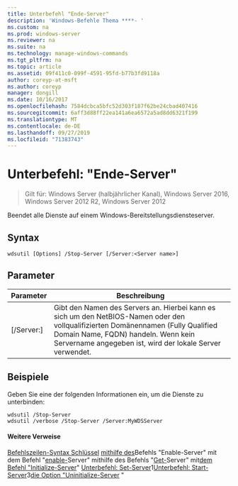 ```yaml
---
title: Unterbefehl "Ende-Server"
description: 'Windows-Befehle Thema ****- '
ms.custom: na
ms.prod: windows-server
ms.reviewer: na
ms.suite: na
ms.technology: manage-windows-commands
ms.tgt_pltfrm: na
ms.topic: article
ms.assetid: 09f411c0-099f-4591-95fd-b77b3fd9118a
author: coreyp-at-msft
ms.author: coreyp
manager: dongill
ms.date: 10/16/2017
ms.openlocfilehash: 7584dcbca5bfc52d303f187f62be24cbad407416
ms.sourcegitcommit: 6aff3d88ff22ea141a6ea6572a5ad8dd6321f199
ms.translationtype: MT
ms.contentlocale: de-DE
ms.lasthandoff: 09/27/2019
ms.locfileid: "71383743"
---
```

# <a name="subcommand-stop-server"></a>Unterbefehl: "Ende-Server"

>Gilt für: Windows Server (halbjährlicher Kanal), Windows Server 2016, Windows Server 2012 R2, Windows Server 2012

Beendet alle Dienste auf einem Windows-Bereitstellungsdiensteserver.
## <a name="syntax"></a>Syntax
```
wdsutil [Options] /Stop-Server [/Server:<Server name>]
```
## <a name="parameters"></a>Parameter
|Parameter|Beschreibung|
|-------|--------|
|[/Server:<Server name>]|Gibt den Namen des Servers an. Hierbei kann es sich um den NetBIOS-Namen oder den vollqualifizierten Domänennamen (Fully Qualified Domain Name, FQDN) handeln. Wenn kein Servername angegeben ist, wird der lokale Server verwendet.|
## <a name="BKMK_examples"></a>Beispiele
Geben Sie eine der folgenden Informationen ein, um die Dienste zu unterbinden:
```
wdsutil /Stop-Server
wdsutil /verbose /Stop-Server /Server:MyWDSServer
```
#### <a name="additional-references"></a>Weitere Verweise
[Befehlszeilen-Syntax Schlüssel](command-line-syntax-key.md)
[mithilfe des](using-the-disable-server-command.md)Befehls "Enable-Server" 
 mit dem Befehl "[enable-](using-the-enable-server-command.md)Server" 
 mithilfe des Befehls "[Get-](using-the-get-server-command.md)Server" 
 mit[dem Befehl "Initialize-Server](using-the-initialize-server-command.md)" 
[ Unterbefehl: Set-Server](subcommand-set-server.md)1[Unterbefehl: Start-Server](subcommand-start-server.md)3[die Option "Uninitialize-Server](the-uninitialize-server-option.md) "
